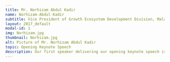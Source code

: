 ```yaml
---
title: Mr. Norhizam Abdul Kadir
name: Norhizam-Abdul-Kadir
subtitle: Vice President of Growth Ecosystem Development Division, Malaysia Digital Economy Corporation (MDEC)
layout: 2017_default
modal-id: 1
img: Norhizam.jpg
thumbnail: Norhizam.jpg
alt: Picture of Mr. Norhizam Abdul Kadir
topic: Opening Keynote Speech
description: Our first speaker delivering our opening keynote speech is Mr. Norhizam Abdul Kadir, the Vice President of Growth Ecosystem Development Division, Malaysia Digital Economy Corporation (MDEC).<br><br>Mr. Norhizam Abdul Kadir (or Hizam) brings with him over 15 years’ worth of experience in multi-market IT and energy industries across Asia Pacific. He has strong experiences in corporate marketing, end-customer sales, business development, communications and channel marketing and enablement. His last employment was as the Director of South East Asia for Ballard Power Systems. <br><br> He was with Intel for a period of 12 years, starting with his role as the group communication manager for Intel South East Asia. Mr. Hizam was also in Microsoft Malaysia as Partner Marketing Lead in 2010 before re-joining Intel Indonesia as Marketing Director.
---
```

